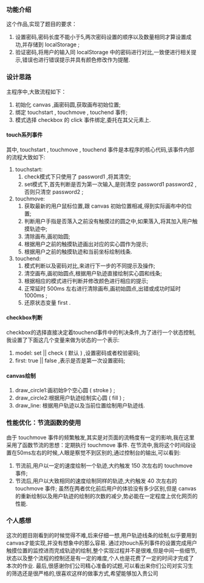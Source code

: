 ### 功能介绍
这个作品,实现了题目的要求：
1. 设置密码,密码长度不能小于5,两次密码设置的顺序以及数量相同才算设置成功,并存储到 localStorage ;
2. 验证密码,将用户的输入同 localStorage 中的密码进行对比,一致便进行相关提示,错误也进行错误提示并具有颜色修改作为提醒.

### 设计思路
主程序中,大致流程如下：
1. 初始化 canvas ,画密码圆,获取画布初始位置;
2. 绑定 touchstart , touchmove , touchend 事件;
3. 模式选择 checkbox 的 click 事件绑定,委托在其父元素上.

#### touch系列事件
其中, touchstart , touchmove , touchend 事件是本程序的核心代码,该事件内部的流程大致如下:
1. touchstart:
    1. check模式下只使用了 password1 ,将其清空;
    2. set模式下,首先判断是否为第一次输入,是则清空 password1 password2 ,否则只清空 password2 ;
2. touchmove:
    1. 获取最新的用户鼠标位置,跟 canvas 初始位置相减,得到实际画布中的位置;
    2. 判断用户手指是否落入之前没有触摸过的圆之中,如果落入,将其加入用户触摸轨迹中;
    3. 清除画布,画初始圆;
    4. 根据用户之前的触摸轨迹画出对应的实心圆作为提示;
    5. 根据用户之前的触摸轨迹和当前坐标绘制线条.
3. touchend:
    1. 模式判断以及密码对比,来进行下一步的不同提示及操作;
    2. 清空画布,画初始圆点,根据用户轨迹直接绘制实心圆和线条;
    3. 根据相应的模式进行判断并修改颜色进行相应的提示;
    4. 正常延时 500ms 左右进行清除画布,画初始圆点,出错或成功时延时 1000ms ;
    5. 还原状态变量 first .

#### checkbox判断
checkbox的选择直接决定着touchend事件中的判决条件,为了进行一个状态控制,我设置了下面这几个变量来做为状态的一个表示:
1. model: set || check ( 默认 ) ,设置密码或者校验密码;
2. first: true || false ,表示是否是第一次设置密码;

#### canvas绘制
1. draw_circle1:画初始9个空心圆 ( stroke ) ;
2. draw_circle2:根据用户轨迹绘制实心圆 ( fill ) ;
3. draw_line:   根据用户轨迹以及当前位置绘制用户轨迹线.

### 性能优化：节流函数的使用
由于 touchmove 事件的频繁触发,其实是对页面的流畅度有一定的影响,我在这里采用了函数节流的思想：定期执行 touchmove 事件.
在节流中,我将这个时间段设置在50ms左右的时候,人眼是察觉不到区别的,通过控制台的输出,可以看到:
1. 节流前,用户以一定的速度绘制一个轨迹,大约触发 150 次左右的 touchmove 事件;
2. 节流后,用户以大致相同的速度绘制同样的轨迹,大约触发 40 次左右的 touchmove 事件;
虽然在两者优化前后用户的体验没有多少区别,但是 canvas 的重新绘制以及用户轨迹的绘制的次数的减少,势必能在一定程度上优化网页的性能.

### 个人感想
这次的题目刚看到的时候觉得不难,后来仔细一想,用户轨迹线条的绘制,似乎要用到canvas才能实现,并没有想象中的那么容易.
通过对touch系列事件的设置完成用户触摸位置的监控进而完成轨迹的绘制,整个实现过程并不是很难,但是中间一些细节,状态以及整个流程的控制还是有一定的难度,个人也是花费了一定的时间才完成了本次的作业.
最后,很感谢你们公司精心准备的试题,可以看出来你们公司对实习生的筛选还是很严格的,很喜欢这样的做事方式,希望能够加入贵公司
